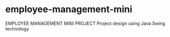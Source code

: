 # employee-management-mini
EMPLOYEE MANAGEMENT MINI PROJECT Project design using Java Swing technology
